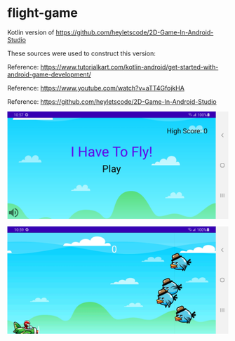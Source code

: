 # flight-game
Kotlin version of https://github.com/heyletscode/2D-Game-In-Android-Studio


These sources were used to construct this version:


Reference: https://www.tutorialkart.com/kotlin-android/get-started-with-android-game-development/


Reference: https://www.youtube.com/watch?v=aTT4GfojkHA


Reference: https://github.com/heyletscode/2D-Game-In-Android-Studio


![Alt text](Screenshot_20220428-105726_FlightGame.jpg?raw=true "Screen shot main screen")


![Alt text](Screenshot_20220428-105952_FlightGame.jpg?raw=true "Screen shot game view")

